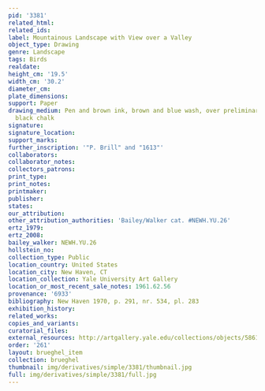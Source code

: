 ```yaml
---
pid: '3381'
related_html: 
related_ids: 
label: Mountainous Landscape with View over a Valley
object_type: Drawing
genre: Landscape
tags: Birds
realdate: 
height_cm: '19.5'
width_cm: '30.2'
diameter_cm: 
plate_dimensions: 
support: Paper
drawing_medium: Pen and brown ink, brown and blue wash, over preliminary drawing in
  black chalk
signature: 
signature_location: 
support_marks: 
further_inscription: '"P. Brill" and "1613"'
collaborators: 
collaborator_notes: 
collectors_patrons: 
print_type: 
print_notes: 
printmaker: 
publisher: 
states: 
our_attribution: 
other_attribution_authorities: 'Bailey/Walker cat. #NEWH.YU.26'
ertz_1979: 
ertz_2008: 
bailey_walker: NEWH.YU.26
hollstein_no: 
collection_type: Public
location_country: United States
location_city: New Haven, CT
location_collection: Yale University Art Gallery
location_or_most_recent_sale_notes: 1961.62.56
provenance: '6933'
bibliography: New Haven 1970, p. 291, nr. 534, pl. 283
exhibition_history: 
related_works: 
copies_and_variants: 
curatorial_files: 
external_resources: http://artgallery.yale.edu/collections/objects/58615
order: '261'
layout: brueghel_item
collection: brueghel
thumbnail: img/derivatives/simple/3381/thumbnail.jpg
full: img/derivatives/simple/3381/full.jpg
---
```

